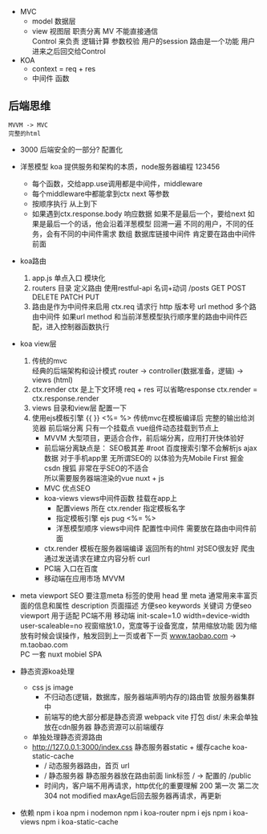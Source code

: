 - MVC
    - model 数据层
    - view 视图层
    职责分离 MV 不能直接通信  
    Control 来负责  逻辑计算 参数校验 用户的session
    路由是一个功能 用户进来之后回交给Control
- KOA
    - context = req + res
    - 中间件
        函数

## 后端思维
    MVVM -> MVC
    完整的html
- 3000
    后端安全的一部分?
    配置化

- 洋葱模型
    koa 提供服务和架构的本质，node服务器编程
    123456
    - 每个函数，交给app.use调用都是中间件，middleware
    - 每个middleware中都能拿到ctx next 等参数
    - 按顺序执行 从上到下
    - 如果遇到ctx.response.body 响应数据
        如果不是最后一个，要给next
        如果是最后一个的话，他会沿着洋葱模型 回溯一遍
        不同的用户，不同的任务，会有不同的中间件需求
        数组 数据库链接中间件 肯定要在路由中间件前面
    

- koa路由
    1. app.js  单点入口  模块化
    2. routers 目录 定义路由 
        使用restful-api 名词+动词
        /posts GET POST DELETE PATCH PUT
    3. 路由是作为中间件来启用
        ctx.req  请求行  http 版本号  url  method
        多个路由中间件
        如果url method 和当前洋葱模型执行顺序里的路由中间件匹配，进入控制器函数执行


- koa view层
    1. 传统的mvc  
        经典的后端架构和设计模式
        router -> controller(数据准备，逻辑) -> views (html)
    2. ctx.render
        ctx 是上下文环境 req + res
        可以省略response
        ctx.render = ctx.response.render
    3. views 目录和view层
        配置一下
    4. 使用ejs模板引擎
        {{  }}
        <%= %>
        传统mvc在模板编译后 完整的输出给浏览器
        前后端分离 只有一个挂载点 vue组件动态挂载到节点上
        - MVVM 大型项目，更适合合作，前后端分离，应用打开快体验好
        - 前后端分离缺点是：
            SEO极其差  #root  百度搜索引擎不会解析js ajax数据
            对于手机app里 无所谓SEO的 以体验为先Mobile First
            掘金 csdn 搜狐 非常在乎SEO的不适合  
            所以需要服务器端渲染的vue  nuxt + js
        - MVC 优点SEO
        - koa-views views中间件函数 挂载在app上
            - 配置views 所在
                ctx.render 指定模板名字
            - 指定模板引擎 ejs  pug
                <%= %>
            - 洋葱模型顺序 views中间件  配置性中间件 需要放在路由中间件前面
        - ctx.render
            模板在服务器端编译 返回所有的html 对SEO很友好
                爬虫通过发送请求在建立内容分析  curl
        - PC端 入口在百度
        - 移动端在应用市场  MVVM

- meta viewport
    SEO 要注意meta 标签的使用
    head 里 meta 通常用来丰富页面的信息和属性
    description 页面描述 方便seo 
    keywords 关键词 方便seo
    viewport  用于适配  PC端不用
    移动端 init-scale=1.0  width=device-width  user-scaleable=no   视窗缩放1.0，宽度等于设备宽度，禁用缩放功能
    因为缩放有时候会误操作，触发回到上一页或者下一页
    www.taobao.com -> m.taobao.com  
    PC 一套  nuxt
    mobiel SPA

- 静态资源koa处理
    - css js image
        - 不归动态(逻辑，数据库，服务器端声明内存的)路由管  放服务器集群中
        - 前端写的绝大部分都是静态资源 webpack vite 打包 dist/
            未来会单独放在cdn服务器   静态资源可以前端缓存
    - 单独处理静态资源路由  
    - http://127.0.0.1:3000/index.css 
        静态服务器static + 缓存cache koa-static-cache
        - / 动态服务器路由，首页  url
        - / 静态服务器  静态服务器放在路由前面  link标签
            / -> 配置的 /public
        - 时间内，客户端不用再请求，http优化的重要理解
            200 第一次
            第二次 304 not modified
            maxAge后回去服务器再请求，再更新
            



- 依赖
    npm i koa
    npm i nodemon
    npm i koa-router
    npm i ejs
    npm i koa-views
    npm i koa-static-cache
